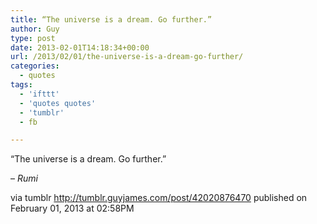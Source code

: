 ```yaml
---
title: “The universe is a dream. Go further.”
author: Guy
type: post
date: 2013-02-01T14:18:34+00:00
url: /2013/02/01/the-universe-is-a-dream-go-further/
categories:
  - quotes
tags:
  - 'ifttt'
  - 'quotes quotes'
  - 'tumblr'
  - fb

---
```

“The universe is a dream. Go further.”

&#8211;  _Rumi_

via tumblr http://tumblr.guyjames.com/post/42020876470 published on February 01, 2013 at 02:58PM